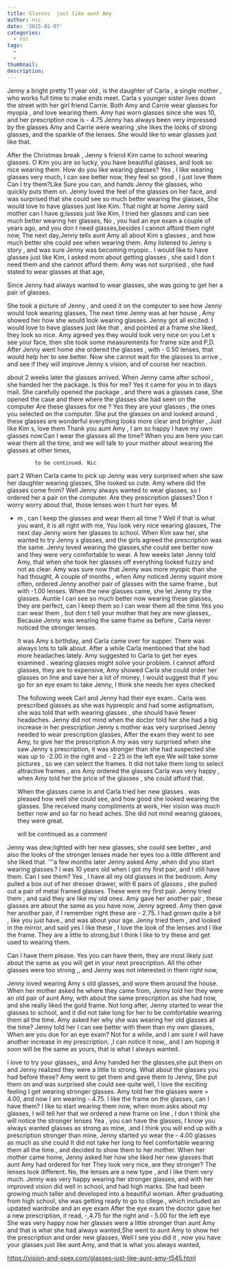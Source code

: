 ```yaml
---
title: Glasses  just like aunt Amy
author: nic
date: '2015-01-07'
categories:
  - nic
tags:
  - 
  - 
thumbnail: 
description: 
---
```


Jenny a bright pretty  11 year old , is the daughter of Carla , a single mother , who works full time to make ends meet.
Carla s younger sister lives down the street with her girl friend Carrie.
Both Amy and Carrie wear glasses for myopia , and love wearing them. 
Amy has worn glasses since she was 10, and her prescription now is - 4.75
Jenny has always been very impressed by the glasses Amy and Carrie were wearing ,she likes the looks of strong glasses, and the sparkle of the lenses.
She would like to wear glasses just like that.

After the Christmas break  , Jenny s friend Kim came to school wearing glasses.
O Kim you are so  lucky, you have beautiful glasses, and look so nice wearing them.
How do you like wearing glasses?
Yes , I like wearing glasses very much, I can see better now, they feel so good , I just love them
Can I try them?Like
Sure you can, and hands Jenny the glasses, who quickly puts them on.
Jenny loved the feel of the glasses on her face, and was surprised that she could see so much better wearing the glasses,
She would love to have glasses just like Kim.
That night at home  Jenny said mother can I have g;lasses just like Kim, I tried her glasses and can see much better wearing her glasses,
No , you had an eye exam a couple of years ago, and you don t need glasses,besides I cannot afford 
them right now,
The next day,Jenny tells aunt Amy all about Kim s glasses , and how much better  she could see when wearing them.
Amy listened to Jenny s story , and was sure Jenny was becoming myopic..
 I would like to have glasses just like Kim, I asked mom about getting glasses , she said I don t need them and she cannot afford them.
Amy was not surprised , she had stated to wear glasses at that age,

Since Jenny had always wanted to wear glasses, she was going to get her a pair of glasses.

She took a picture of Jenny , and used it on the computer to see how Jenny would look wearing glasses,
The next time Jenny was at  her house , Amy showed her how she would look wearing glasses.
Jenny got all excited.
I would love to have glasses just like that                                                                                                                                                                        , and pointed at a frame she liked, they look so nice.
Amy agreed yes they would look very nice on you
Let s see your face, then she took some measurements for frame size and P,D.
After Jenny went home she ordered the glasses , with - 0.50 lenses, that would help her to see better.
Now she cannot wait for the glasses to arrive , and see if they will improve Jenny s vision, and of course her reaction.

about 2 weeks later the glasses arrived.
When Jenny came after school , she handed her the package.
Is this for me?
Yes it came for you in to days mail.
She carefully opened the package , and there was a glasses case,
She opened the case and there where the glasses she had seen on the computer
Are these glasses for me ? 
Yes they are your glasses , the ones you selected on the computer.
She put the glasses on and looked around , these glasses are wonderful everything looks  more clear and brighter , Just like Kim s, love them
Thank you aunt Amy , I am so happy I have my own glasses now.Can I wear the glasses all the time?
When you are here you can wear them all the time, and we will talk to your mother about wearing the glasses at other times,

             to be continued. Nic



part 2
When Carla came to pick up Jenny was very surprised when she saw her daughter wearing glasses,
She looked so cute.
Amy where did the glasses come from?
Well Jenny always wanted to wear glasses, so I ordered her a pair on the computer.
Are they prescription glasses?
Don t worry worry about that, those lenses won t hurt her eyes.
M

- m , can I keep the glasses and wear them all time ?
  Well if that is what you want, it is all right with me,
  You look very nice wearing glasses,
  The next day Jenny wore her glasses to school.
  When Kim saw her, she wanted to try Jenny s glasses, and the girls agreed the prescription was the same.
  Jenny loved wearing the glasses,she could see better now and they were very comfortable to wear.
  A few weeks later Jenny told Amy, that when she took her glasses off everything looked fuzzy and not as clear.
  Amy was sure now that Jenny was more myopic than she had thought,
  A couple of months , when Amy noticed Jenny squint more often, ordered Jenny another pair of glasses with the same frame , but with -1.00 lenses.
  When the new glasses came, she let Jenny try the glasses.
  Auntie I can see so much better now wearing these glasses, they are perfect, can I keep them so
  I can wear them all the time
  Yes you can wear them , but don t tell your mother that hey are new glasses,.
  Because Jenny was wearing the same frame as before , Carla never noticed the stronger lenses.

  It was Amy s birthday, and Carla came over for supper.
  There was always lots to talk about.
  After a while Carla mentioned that she had more headaches lately.
  Amy suggested to Carla to get her eyes examined . wearing glasses might solve your problem.
  I cannot afford glasses, they are to expensive,
  Amy showed Carla she could order her glasses on line and save her a lot of money,
  I would suggest that if you go for an eye exam to take Jenny, I think she needs her eyes checked

  The following week Carl and Jenny had their eye exam..
  Carla was prescribed glasses as she was hypreopic and had some astigmatism, she was told that with wearing glasses , she should have fewer headaches.
  Jenny did not mind when the doctor told her she had a big increase in her prescription
  Jenny s mother was very surprised Jenny needed to wear prescription glasses,
  After the exam they went to see Amy, to give her the prescription
  A my was very surprised when she saw Jenny s prescription, it was stronger than she had suspected
  she was up to -2.00 in the right and - 2.25 in the left eye
  We will take some pictures , so we can select the frames.
  It did not take them long to select attractive frames , ans Amy ordered the glasses
  Carla was very happy , when Amy told her the price of the glasses , she could afford that.

  When the glasses came in and Carla tried her new glasses . was pleased how well she could see, and how good she looked wearing the glasses.
  She received many compliments at work,
  Her vision was much better now and so far no head aches.
  She did not mind wearing glasses, they were great.

  will be continued as a comment



Jenny was dew;lighted with her new glasses, she could see better , and also the looks of the stronger lenses made her eyes loo a little different and she liked that.
'''a few months later Jenny asked Amy ,when did you start wearing glasses.?
I was 10 years old when i got my first pair, and I still have them.
Can I see them?
Yes , I have all my old glasses in the bedroom.
Amy pulled a box out of her dresser drawer, with 6 pairs of glasses , she pulled out a pair of metal framed glasses.
These were my first pair.
Jenny tried them , and said they are like my old ones.
Amy gave her another pair , these glasses are about the same as you have now, Jenny agreed.
Amy then gave her another pair, if I remember right these are - 2.75.
I had grown quite a bit , like you just have., and was about your age.
Jenny tried them , and looked in the mirror, and said yes I like these , I love the look of the lenses
and I like the frame.
They are a little to strong,but I think I like to try these and get used to wearing them.

Can I have them please.
Yes you can have them, they are most likely just about the same as you will get in your next prescription.
All the other glasses were too strong ,, and Jenny was not interested in them right now,

Jenny loved wearing Amy s old glasses, and wore them around the house.
When her mother asked he where they came from, Jenny told her they were an old pair of aunt Amy, with about the same prescription as she had now, and she really liked the gold frame.
Not long after, Jenny started to wear the glasses to school, and it did not take long for her to be comfortable wearing them all the time.
Amy asked her why she was wearing her old glasses all the time?
Jenny told her I can see better with them than my own glasses,
When are you due for an eye exam?
Not for a while, and I am sure I will have another increase in my prescription.
,I can notice it now,, and I am hoping it soon will be the same as yours, that is what I always wanted.

I love to try your glasses,, and Amy handed her the glasses,she put them on and Jenny realized they were a little to strong.
What about the glasses you had before these?
Amy went to get them and gave them to Jenny,
She put them on and was surprised she could see quite well, I love the exciting feeling I get wearing stronger glasses.
Amy told her the glasses were = 4.00, and now I am wearing -.4.75.
I like the frame on the glasses, can I have them?
I like to start wearing them now, when mom asks about my glasses, I will tell her that we ordered a new frame on line , I don t think she will notice the stronger lenses
Yea , you can have the glasses, I know you always wanted glasses as strong as mine, .and I think you will end up with a prescription stronger than mine,
Jenny started yo wear the - 4.00 glasses as much as she could
It did not take her long to feel comfortable wearing them all the time., and decided to show them to her mother.
When her mother came home, Jenny asked her how she liked her new glasses that aunt Amy had ordered for her
They look very nice, are they stronger? The lenses look different.
No, the lenses are a new type , and I like them very much.
Jenny was very happy wearing her stronger glasses, and with her improved vision did well in school, and had high marks.
She had been growing much taller and developed into a beautiful woman.
After graduating from high school, she was getting ready to go to cllege., which included an updated wardrobe and an eye exam
After the eye exam the doctor gave her a new prescription, it read, -,4.75 for the right and - 5.00 for the left eye\
She was very happy now her glasses were a little stronger than aunt Amy and that is what she had always wanted,She went to aunt Amy to show her the prescription and order new glasses,
Well I see you did it , now you have your glasses just like aunt Amy, and that is what you always wanted,

https://vision-and-spex.com/glasses-just-like-aunt-amy-t545.html
